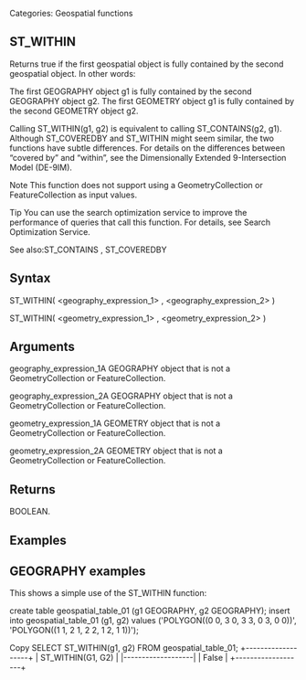 Categories: Geospatial functions


## ST_WITHIN

Returns true if the first geospatial object is fully contained by the second geospatial object. In other words:

The first GEOGRAPHY object g1 is fully contained by the second GEOGRAPHY object g2.
The first GEOMETRY object g1 is fully contained by the second GEOMETRY object g2.

Calling ST_WITHIN(g1, g2) is equivalent to calling ST_CONTAINS(g2, g1).
Although ST_COVEREDBY and ST_WITHIN might seem similar, the two functions have subtle differences. For details on the differences between “covered by” and “within”, see the Dimensionally Extended 9-Intersection Model (DE-9IM).

Note This function does not support using a GeometryCollection or FeatureCollection as input values.

Tip You can use the search optimization service to improve the performance of queries that call this function.
For details, see Search Optimization Service.

See also:ST_CONTAINS , ST_COVEREDBY


## Syntax

ST_WITHIN( <geography_expression_1> , <geography_expression_2> )

ST_WITHIN( <geometry_expression_1> , <geometry_expression_2> )


## Arguments


geography_expression_1A GEOGRAPHY object that is not a GeometryCollection or FeatureCollection.

geography_expression_2A GEOGRAPHY object that is not a GeometryCollection or FeatureCollection.

geometry_expression_1A GEOMETRY object that is not a GeometryCollection or FeatureCollection.

geometry_expression_2A GEOMETRY object that is not a GeometryCollection or FeatureCollection.


## Returns

BOOLEAN.

## Examples


## GEOGRAPHY examples

This shows a simple use of the ST_WITHIN function:

create table geospatial_table_01 (g1 GEOGRAPHY, g2 GEOGRAPHY);
insert into geospatial_table_01 (g1, g2) values 
    ('POLYGON((0 0, 3 0, 3 3, 0 3, 0 0))', 'POLYGON((1 1, 2 1, 2 2, 1 2, 1 1))');

Copy SELECT ST_WITHIN(g1, g2) 
    FROM geospatial_table_01;
+-------------------+
| ST_WITHIN(G1, G2) |
|-------------------|
| False             |
+-------------------+